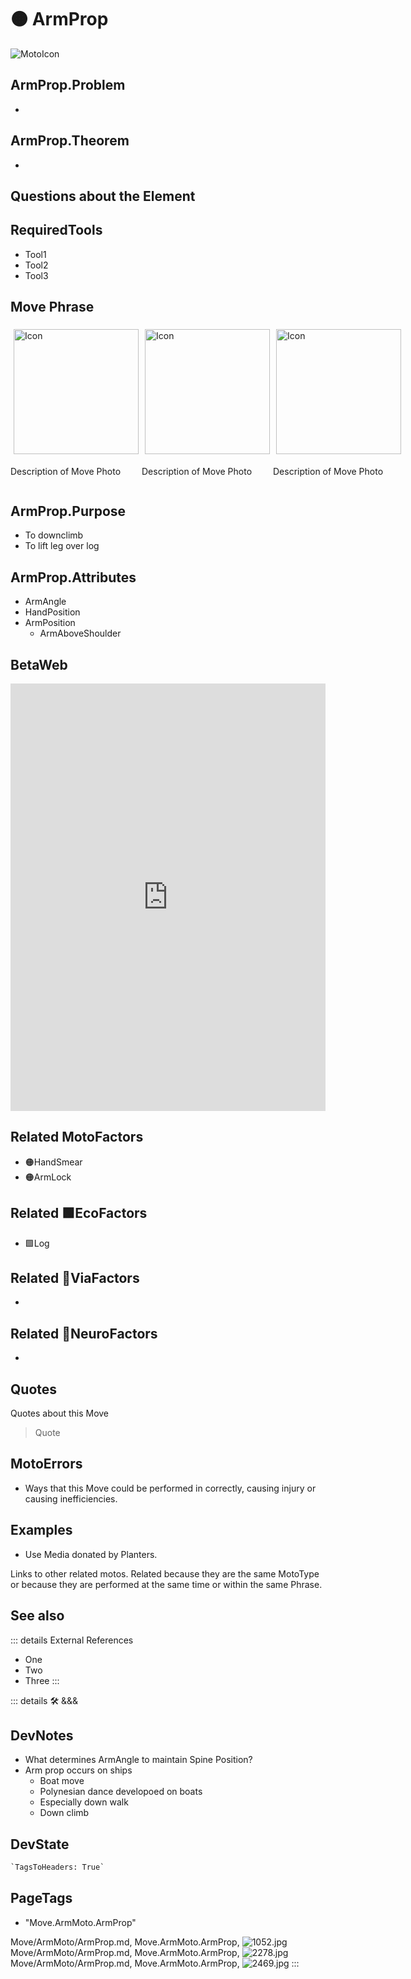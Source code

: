
# 🟠 <moto>ArmProp</moto>

![MotoIcon](/Move/Moto_Icon.png)

## ArmProp.Problem

-

## ArmProp.Theorem

-

## Questions about the Element

## RequiredTools

- Tool1
- Tool2
- Tool3

## <moto>Move Phrase</moto>

<div style="display: flex">
    <div>
        <img style="margin: 5px" height="200" width="200" alt="Icon" src="/Move/Moto_Icon.png"/>
        <p>Description of Move Photo</p>
    </div>
    <div>
        <img style="margin: 5px" height="200" width="200" alt="Icon" src="/Move/Moto_Icon.png"/>
        <p>Description of Move Photo</p>
    </div>
    <div>
        <img style="margin: 5px" height="200" width="200" alt="Icon" src="/Move/Moto_Icon.png"/>
        <p>Description of Move Photo</p>
    </div>
</div>

## ArmProp.Purpose

- To downclimb
- To lift leg over log

## ArmProp.Attributes

- ArmAngle
- HandPosition
- ArmPosition
    - <via>ArmAboveShoulder</via>

## BetaWeb

<iframe
    width="100%"
    height="684"
    frameborder="0"
    src="https://observablehq.com/embed/@d3/force-directed-graph/2?cells=chart"
></iframe>

## Related <moto>MotoFactors</moto>

- 🟠<moto>HandSmear</moto>
- 🟠<moto>ArmLock</moto>

## Related 🟩<eko>EcoFactors</eko>

- 🟩<eko>Log</eko>

## Related 🔻<via>ViaFactors</via>

-

## Related 💜<neuro>NeuroFactors</neuro>

-  

## Quotes

Quotes about this Move

> Quote

## MotoErrors

- Ways that this Move could be performed in correctly, causing injury or causing inefficiencies.

## Examples

- Use Media donated by Planters.

Links to other related motos. Related because they are the same MotoType or because they are performed at the same time or within the same Phrase.

## See also

::: details External References

- One
- Two
- Three
:::

::: details 🛠 <dev>&&&</dev>

## DevNotes

- What determines ArmAngle to maintain Spine Position?
- Arm prop occurs on ships
    - Boat move
    - Polynesian dance developoed on boats
    - Especially down walk
    - Down climb

## DevState

```py
`TagsToHeaders: True`
```

<h2>PageTags</h2>

- "Move.ArmMoto.ArmProp"

Move/ArmMoto/ArmProp.md, <dev>Move.ArmMoto.ArmProp</dev>, ![1052.jpg](/PaperPhoto/1052.jpg)
Move/ArmMoto/ArmProp.md, <dev>Move.ArmMoto.ArmProp</dev>, ![2278.jpg](/PaperPhoto/2278.jpg)
Move/ArmMoto/ArmProp.md, <dev>Move.ArmMoto.ArmProp</dev>, ![2469.jpg](/PaperPhoto/2469.jpg)
:::
